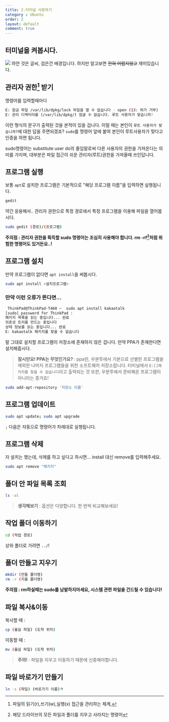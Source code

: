 ```yaml
---
title: 2.터미널 사용하기
category : Ubuntu
order: 2
layout: default
comment: true
---  
```


## 터미널을 켜봅시다.
![](http://i.imgur.com/EjSKlYd.png)
하얀 것은 글씨, 검은건 배경입니다.
하지만 알고보면 ~~전혀 어렵지않고~~ 재미있습니다.
## 관리자 권한[^1] 받기
명령어를 입력할때마다
```bash
E: 잠금 파일 /var/lib/dpkg/lock 파일을 열 수 없습니다 - open (13: 허가 거부)
E: 관리 디렉터리를 (/var/lib/dpkg/) 잠글 수 없습니다. 루트 사용자가 맞습니까?
```
이런 형식의 문구가 출력된 것을 본적이 있을 겁니다.
이럴 때는 본인이 <code>루트 사용자가 맞습니까?</code>에 대한 답을 주면되겠죠?
<code>sudo</code>를 명령어 앞에 붙여 본인이 루트사용자가 맞다고 인증을 하면 됩니다.

sudo명령어는 substitute user do의 줄임말로써 다른 사용자의 권한을 가져온다는 의미를 가지며, 대부분은 파일 접근이 쉬운 관리자(루트)권한을 가져올때 쓰인답니다.
## 프로그램 실행
보통 <code>apt</code>로 설치한 프로그램은 기본적으로 "해당 프로그램 이름"을 입력하면 실행됩니다.
```bash
gedit
```
약간 응용해서.. 관리자 권한으로 특정 경로에서 특정 프로그램을 이용해 파일을 열어봅시다.
```bash
sudo gedit (경로)/(프로그램)
```
**주의점 : 관리자 권한을 획득할 sudo 명령어는 조심히 사용해야 합니다. rm -rf[^2]처럼 위험한 명령어도 있거든요..!**
## 프로그램 설치
만약 프로그램이 없다면 <code>apt install</code>을 써봅시다.
```bash
sudo apt install <설치프로그램>
```
### 만약 이런 오류가 뜬다면...
```bash
 ThinkPad@ThinkPad-T460 ~  sudo apt install kakaotalk
[sudo] password for ThinkPad : 
패키지 목록을 읽는 중입니다... 완료
의존성 트리를 만드는 중입니다
상태 정보를 읽는 중입니다... 완료
E: kakaotalk 패키지를 찾을 수 없습니다
```
말 그대로 설치할 프로그램이 저장소에 존재하지 않은 겁니다.
만약 PPA가 존재한다면 설치해줍시다.
><b>잠시만요! PPA는 무엇인가요? </b>: 
ppa란, 우분투에서 기본으로 선별한 프로그램을 제외한 나머지 프로그램들을 위한 소프트웨어 저장소랍니다.
터미널에서 <code>E:[]패키지를 찾을 수 없습니다</code>라고 출력되는 것 또한, 우분투에서 준비해온 프로그램이 아니라는 증거죠!

```bash
sudo add-apt-repository '저장소 이름'
```
## 프로그램 업데이트
```bash
sudo apt update; sudo apt upgrade
```
<code>;</code> 다음은 자동으로 명령어가 차례대로 실행됩니다.
## 프로그램 삭제 
자 설치는 했는데, 삭제를 하고 싶다고 하시면... install 대신 remove를 입력해주세요.
```bash
sudo apt remove "패키지"
```
## 폴더 안 파일 목록 조회
```bash
ls -al
```
><b>생각해보기</b> : 옵션은 다양합니다. 한 번씩 비교해보세요!
## 작업 폴더 이동하기
```bash
cd (작업 경로)
```
상위 폴더로 가려면 <code>../</code>!
## 폴더 만들고 지우기
```bash
mkdir (만들 폴더명)
rm -r (지울 폴더명)
```
**주의점 : rm하실때는 sudo를 남발하지마세요, 시스템 관련 파일을 건드릴 수 있습니다!**
##  파일 복사&이동
복사할 때 : 
```bash
cp (옮길 파일) (도착 위치)
```
이동할 때 : 
```bash
mv (옮길 파일) (도착 위치)
```
><b>주의!</b> : 파일을 지우고 이동하기 때문에 신중해야합니다. 

## 파일 바로가기 만들기
```bash
ln -s (파일) (바로가기 이름)ㅋ
```
[^1]: 파일의 읽기(r),쓰기(w),실행(x) 접근을 관리하는 체계,
[^2]:해당 드라이브의 모든 파일과 폴더를 지우고 사라지는 명령어
